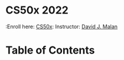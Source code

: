 # CS50x 2022
:Enroll here: [CS50x](https://cs50.harvard.edu/x/2022/)\:
Instructor: [David J. Malan](https://cs.harvard.edu/malan/)

# Table of Contents 
